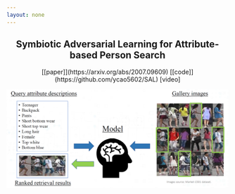 ```yaml
---
layout: none
---
```


<center> <h2>Symbiotic Adversarial Learning for Attribute-based Person Search</h2> </center>

<center> [[paper]](https://arxiv.org/abs/2007.09609) [[code]](https://github.com/ycao5602/SAL) [video] </center>

<p align="center">
  <img src="imgs/problem.png" alt="problem setting" width="600">
</p>



